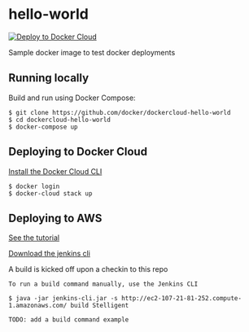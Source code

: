 hello-world
===========

[![Deploy to Docker Cloud](https://files.cloud.docker.com/images/deploy-to-dockercloud.svg)](https://cloud.docker.com/stack/deploy/)

Sample docker image to test docker deployments

## Running locally

Build and run using Docker Compose:

	$ git clone https://github.com/docker/dockercloud-hello-world
	$ cd dockercloud-hello-world
	$ docker-compose up


## Deploying to Docker Cloud

[Install the Docker Cloud CLI](https://docs.docker.com/docker-cloud/tutorials/installing-cli/)

	$ docker login
	$ docker-cloud stack up

## Deploying to AWS

[See the tutorial](http://docs.aws.amazon.com/AWSGettingStartedContinuousDeliveryPipeline/latest/GettingStarted/CICD_Jenkins_Pipeline.html)

[Download the jenkins cli](http://ec2-107-21-81-252.compute-1.amazonaws.com/jnlpJars/jenkins-cli.jar)

  A build is kicked off upon a checkin to this repo

	To run a build command manually, use the Jenkins CLI

	$ java -jar jenkins-cli.jar -s http://ec2-107-21-81-252.compute-1.amazonaws.com/ build Stelligent

	TODO: add a build command example
